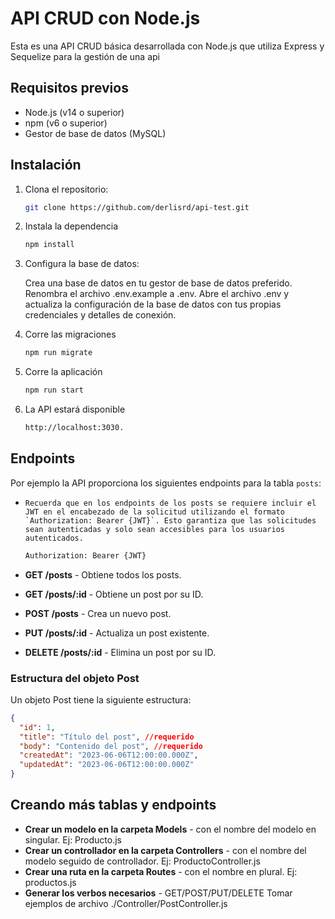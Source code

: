 # API CRUD con Node.js

Esta es una API CRUD básica desarrollada con Node.js que utiliza Express y Sequelize para la gestión de una api

## Requisitos previos

- Node.js (v14 o superior)
- npm (v6 o superior)
- Gestor de base de datos (MySQL)

## Instalación

1. Clona el repositorio:

   ```bash
   git clone https://github.com/derlisrd/api-test.git

2. Instala la dependencia
    ```bash
    npm install

3. Configura la base de datos:

    Crea una base de datos en tu gestor de base de datos preferido.
    Renombra el archivo .env.example a .env.
    Abre el archivo .env y actualiza la configuración de la base de datos con tus propias credenciales y detalles de conexión.

4. Corre las migraciones
    ```bash
    npm run migrate

5. Corre la aplicación
    ```bash
    npm run start

6. La API estará disponible
    ```bash
    http://localhost:3030.


## Endpoints

Por ejemplo la API proporciona los siguientes endpoints para la tabla `posts`:

- ``Recuerda que en los endpoints de los posts se requiere incluir el JWT en el encabezado de la solicitud utilizando el formato `Authorization: Bearer {JWT}`. Esto garantiza que las solicitudes sean autenticadas y solo sean accesibles para los usuarios autenticados.``

    ```bash
    Authorization: Bearer {JWT}

- **GET /posts** - Obtiene todos los posts.
- **GET /posts/:id** - Obtiene un post por su ID.
- **POST /posts** - Crea un nuevo post.
- **PUT /posts/:id** - Actualiza un post existente.
- **DELETE /posts/:id** - Elimina un post por su ID.

### Estructura del objeto Post

Un objeto Post tiene la siguiente estructura:

```json
{
  "id": 1,
  "title": "Título del post", //requerido 
  "body": "Contenido del post", //requerido
  "createdAt": "2023-06-06T12:00:00.000Z",
  "updatedAt": "2023-06-06T12:00:00.000Z"
} 
```

## Creando más tablas y endpoints
 
- **Crear un modelo en la carpeta Models** - con el nombre del modelo en singular. Ej: Producto.js
- **Crear un controllador en la carpeta Controllers** - con el nombre del modelo seguido de controllador. Ej: ProductoController.js
- **Crear una ruta en la carpeta Routes** - con el nombre en plural. Ej: productos.js
- **Generar los verbos necesarios** - GET/POST/PUT/DELETE Tomar ejemplos de archivo ./Controller/PostController.js